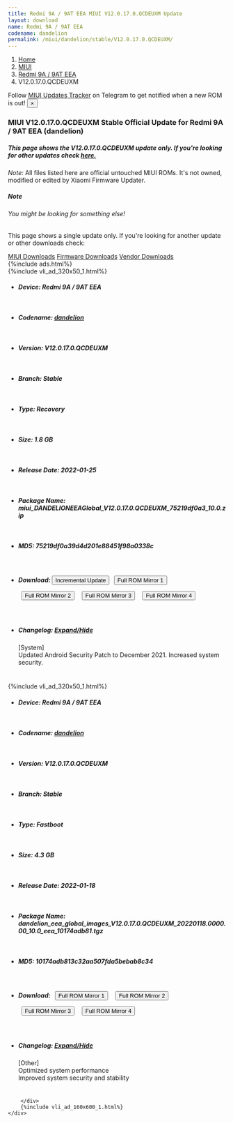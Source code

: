 ```yaml
---
title: Redmi 9A / 9AT EEA MIUI V12.0.17.0.QCDEUXM Update
layout: download
name: Redmi 9A / 9AT EEA
codename: dandelion
permalink: /miui/dandelion/stable/V12.0.17.0.QCDEUXM/
---
```

<nav aria-label="breadcrumb">
    <ol class="breadcrumb">
        <li class="breadcrumb-item"><a href="/">Home</a></li>
        <li class="breadcrumb-item"><a href="/miui/">MIUI</a></li>
        <li class="breadcrumb-item"><a href="/miui/dandelion/">Redmi 9A / 9AT EEA</a></li>
        <li class="breadcrumb-item active" aria-current="page">V12.0.17.0.QCDEUXM</li>
    </ol>
</nav>
<div class="alert alert-primary alert-dismissible fade show" role="alert">
    Follow <a href="https://t.me/MIUIUpdatesTracker" class="alert-link">MIUI Updates Tracker</a> on Telegram to get
    notified when a new ROM is out!
    <button type="button" class="close" data-dismiss="alert" aria-label="Close">
        <span aria-hidden="true">&times;</span>
    </button>
</div>
<div class="col-12 mx-auto">
    <h3 class="title bg-light p-2 rounded">MIUI V12.0.17.0.QCDEUXM Stable Official Update for Redmi 9A / 9AT EEA (dandelion)</h3>
    <h5>This page shows the V12.0.17.0.QCDEUXM update only. If you're looking for other updates check
        <a href="/miui/dandelion/">here.</a></h5>
    <p><i>Note: </i>All files listed here are official untouched MIUI ROMs.
        It's not owned, modified or edited by Xiaomi Firmware Updater.</p>
    <div class="card">
        <div class="card-body">
            <h5 class="card-title">Note</h5>
            <h6 class="card-subtitle mb-2 text-muted">You might be looking for something else!</h6>
            <p class="card-text">This page shows a single update only.
                If you're looking for another update or other downloads check:</p>
            <a href="/miui/" class="card-link">MIUI Downloads</a>
            <a href="/firmware/" class="card-link">Firmware Downloads</a>
            <a href="/vendor/" class="card-link">Vendor Downloads</a>
        </div>
    </div>
    {%include ads.html%}
    <div class="row justify-content-center">
        <div class="col-10" id="downloads">
                    <div class="card card-body">
            {%include vli_ad_320x50_1.html%}
            <ul class="list-unstyled">
                <li style="padding-bottom: 10px;">
                    <h5><b>Device: </b>Redmi 9A / 9AT EEA</h5>
                </li>
                <li style="padding-bottom: 10px;">
                    <h5><b>Codename: </b> <a href="/miui/dandelion/" target="_blank">dandelion</a> </h5>
                </li>
                <li style="padding-bottom: 10px;">
                    <h5><b>Version: </b>V12.0.17.0.QCDEUXM</h5>
                </li>
                <li style="padding-bottom: 10px;">
                    <h5><b>Branch: </b>Stable</h5>
                </li>
                <li style="padding-bottom: 10px;">
                    <h5><b>Type: </b>Recovery</h5>
                </li>
                <li style="padding-bottom: 10px;">
                    <h5><b>Size: </b>1.8 GB</h5>
                </li>
                <li style="padding-bottom: 10px;">
                    <h5><b>Release Date: </b>2022-01-25</h5>
                </li>
                <li style="padding-bottom: 10px;">
                    <h5><b>Package Name: </b><span id="filename" class="text-dark">miui_DANDELIONEEAGlobal_V12.0.17.0.QCDEUXM_75219df0a3_10.0.zip</span></h5>
                </li>
                <li style="padding-bottom: 10px;">
                    <h5><b>MD5: </b><span id="md5" class="text-muted">75219df0a39d4d201e88451f98a0338c</span></h5>
                </li>
                <li style="padding-bottom: 10px;">
                    <h5><b>Download: </b><button type="button" id="incremental_download" class="btn btn-warning" onclick="window.open('https://bigota.d.miui.com/V12.0.17.0.QCDEUXM/miui-blockota-dandelion_eea_global-V12.0.16.0.QCDEUXM-V12.0.17.0.QCDEUXM-49c5c7d33e-10.0.zip', '_blank');"><i class="fa fa-download"></i> Incremental Update</button> <button type="button" id="download" class="btn btn-primary" style="margin: 7px;" onclick="window.open('https://bigota.d.miui.com/V12.0.17.0.QCDEUXM/miui_DANDELIONEEAGlobal_V12.0.17.0.QCDEUXM_75219df0a3_10.0.zip', '_blank');"><i class="fa fa-download"></i> Full ROM Mirror 1</button> <button type="button" id="download" class="btn btn-primary" style="margin: 7px;" onclick="window.open('https://ks3orig.bigota.d.miui.com/V12.0.17.0.QCDEUXM/miui_DANDELIONEEAGlobal_V12.0.17.0.QCDEUXM_75219df0a3_10.0.zip', '_blank');"><i class="fa fa-download"></i> Full ROM Mirror 2</button> <button type="button" id="download" class="btn btn-primary" style="margin: 7px;" onclick="window.open('https://airtel.bigota.d.miui.com/V12.0.17.0.QCDEUXM/miui_DANDELIONEEAGlobal_V12.0.17.0.QCDEUXM_75219df0a3_10.0.zip', '_blank');"><i class="fa fa-download"></i> Full ROM Mirror 3</button> <button type="button" id="download" class="btn btn-primary" style="margin: 7px;" onclick="window.open('https://hugeota.d.miui.com/V12.0.17.0.QCDEUXM/miui_DANDELIONEEAGlobal_V12.0.17.0.QCDEUXM_75219df0a3_10.0.zip', '_blank');"><i class="fa fa-download"></i> Full ROM Mirror 4</button></h5>
                </li>
                <li style="padding-bottom: 10px;">
                    <h5><b>Changelog: </b><a href="#dandelion_1_changelog" data-toggle="collapse" role="button"
                            aria-expanded="false" aria-controls="dandelion_1_changelog"> <i class="fa fa-arrow-down"
                                aria-hidden="true"></i> Expand/Hide</a></h5>
                    <div class="collapse" id="dandelion_1_changelog">
                        <p id="changelog_text">[System]<br>Updated Android Security Patch to December 2021. Increased system security.</p>
                    </div>
                </li>
            </ul>
        </div>
        <div class="card card-body">
            {%include vli_ad_320x50_1.html%}
            <ul class="list-unstyled">
                <li style="padding-bottom: 10px;">
                    <h5><b>Device: </b>Redmi 9A / 9AT EEA</h5>
                </li>
                <li style="padding-bottom: 10px;">
                    <h5><b>Codename: </b> <a href="/miui/dandelion/" target="_blank">dandelion</a> </h5>
                </li>
                <li style="padding-bottom: 10px;">
                    <h5><b>Version: </b>V12.0.17.0.QCDEUXM</h5>
                </li>
                <li style="padding-bottom: 10px;">
                    <h5><b>Branch: </b>Stable</h5>
                </li>
                <li style="padding-bottom: 10px;">
                    <h5><b>Type: </b>Fastboot</h5>
                </li>
                <li style="padding-bottom: 10px;">
                    <h5><b>Size: </b>4.3 GB</h5>
                </li>
                <li style="padding-bottom: 10px;">
                    <h5><b>Release Date: </b>2022-01-18</h5>
                </li>
                <li style="padding-bottom: 10px;">
                    <h5><b>Package Name: </b><span id="filename" class="text-dark">dandelion_eea_global_images_V12.0.17.0.QCDEUXM_20220118.0000.00_10.0_eea_10174adb81.tgz</span></h5>
                </li>
                <li style="padding-bottom: 10px;">
                    <h5><b>MD5: </b><span id="md5" class="text-muted">10174adb813c32aa507fda5bebab8c34</span></h5>
                </li>
                <li style="padding-bottom: 10px;">
                    <h5><b>Download: </b> <button type="button" id="download" class="btn btn-primary" style="margin: 7px;" onclick="window.open('https://bigota.d.miui.com/V12.0.17.0.QCDEUXM/dandelion_eea_global_images_V12.0.17.0.QCDEUXM_20220118.0000.00_10.0_eea_10174adb81.tgz', '_blank');"><i class="fa fa-download"></i> Full ROM Mirror 1</button> <button type="button" id="download" class="btn btn-primary" style="margin: 7px;" onclick="window.open('https://ks3orig.bigota.d.miui.com/V12.0.17.0.QCDEUXM/dandelion_eea_global_images_V12.0.17.0.QCDEUXM_20220118.0000.00_10.0_eea_10174adb81.tgz', '_blank');"><i class="fa fa-download"></i> Full ROM Mirror 2</button> <button type="button" id="download" class="btn btn-primary" style="margin: 7px;" onclick="window.open('https://airtel.bigota.d.miui.com/V12.0.17.0.QCDEUXM/dandelion_eea_global_images_V12.0.17.0.QCDEUXM_20220118.0000.00_10.0_eea_10174adb81.tgz', '_blank');"><i class="fa fa-download"></i> Full ROM Mirror 3</button> <button type="button" id="download" class="btn btn-primary" style="margin: 7px;" onclick="window.open('https://hugeota.d.miui.com/V12.0.17.0.QCDEUXM/dandelion_eea_global_images_V12.0.17.0.QCDEUXM_20220118.0000.00_10.0_eea_10174adb81.tgz', '_blank');"><i class="fa fa-download"></i> Full ROM Mirror 4</button></h5>
                </li>
                <li style="padding-bottom: 10px;">
                    <h5><b>Changelog: </b><a href="#dandelion_2_changelog" data-toggle="collapse" role="button"
                            aria-expanded="false" aria-controls="dandelion_2_changelog"> <i class="fa fa-arrow-down"
                                aria-hidden="true"></i> Expand/Hide</a></h5>
                    <div class="collapse" id="dandelion_2_changelog">
                        <p id="changelog_text">[Other]<br>Optimized system performance<br>Improved system security and stability</p>
                    </div>
                </li>
            </ul>
        </div>

        </div>
        {%include vli_ad_160x600_1.html%}
    </div>
</div>
